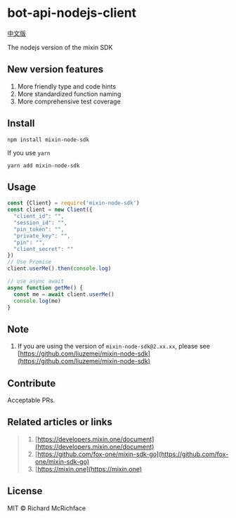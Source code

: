 # bot-api-nodejs-client
[中文版](./README.zh-CN.md)

The nodejs version of the mixin SDK

## New version features
1. More friendly type and code hints
2. More standardized function naming
3. More comprehensive test coverage

## Install
```shell
npm install mixin-node-sdk
```
If you use `yarn`
```shell
yarn add mixin-node-sdk
```

## Usage
```js
const {Client} = require('mixin-node-sdk')
const client = new Client({
  "client_id": "",
  "session_id": "",
  "pin_token": "",
  "private_key": "",
  "pin": "",
  "client_secret": ""
})
// Use Promise
client.userMe().then(console.log)

// use async await
async function getMe() {
  const me = await client.userMe()
  console.log(me)
}
```



## Note
1. If you are using the version of `mixin-node-sdk@2.xx.xx`, please see [https://github.com/liuzemei/mixin-node-sdk](https://github.com/liuzemei/mixin-node-sdk)



## Contribute

Acceptable PRs.


## Related articles or links
> 1. [https://developers.mixin.one/document](https://developers.mixin.one/document)
> 2. [https://github.com/fox-one/mixin-sdk-go](https://github.com/fox-one/mixin-sdk-go)
> 3. [https://mixin.one](https://mixin.one)



## License

MIT © Richard McRichface